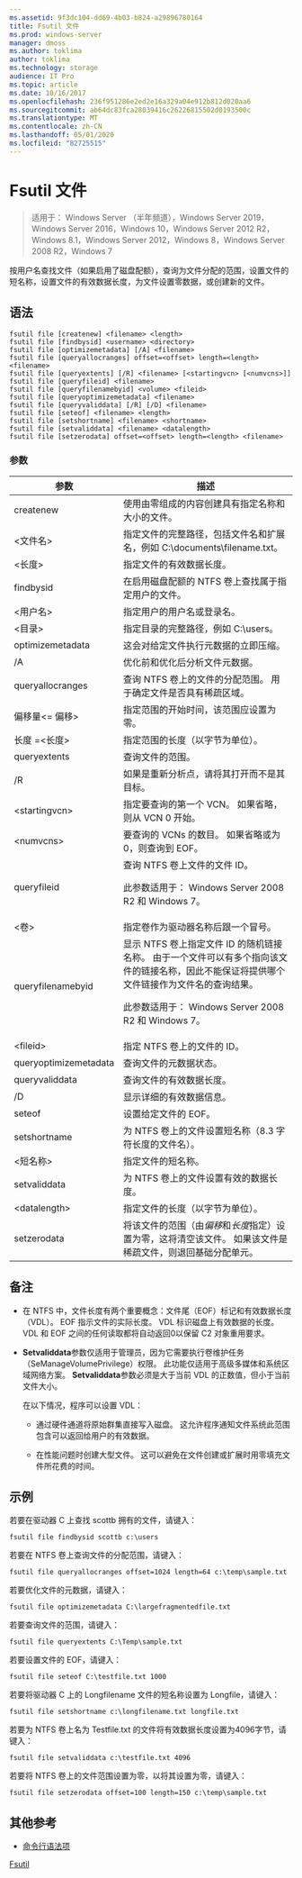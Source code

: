 ```yaml
---
ms.assetid: 9f3dc104-dd69-4b03-b824-a29896780164
title: Fsutil 文件
ms.prod: windows-server
manager: dmoss
ms.author: toklima
author: toklima
ms.technology: storage
audience: IT Pro
ms.topic: article
ms.date: 10/16/2017
ms.openlocfilehash: 236f951286e2ed2e16a329a04e912b812d020aa6
ms.sourcegitcommit: ab64dc83fca28039416c26226815502d0193500c
ms.translationtype: MT
ms.contentlocale: zh-CN
ms.lasthandoff: 05/01/2020
ms.locfileid: "82725515"
---
```

# <a name="fsutil-file"></a>Fsutil 文件
> 适用于： Windows Server （半年频道），Windows Server 2019，Windows Server 2016，Windows 10，Windows Server 2012 R2，Windows 8.1，Windows Server 2012，Windows 8，Windows Server 2008 R2，Windows 7

按用户名查找文件（如果启用了磁盘配额），查询为文件分配的范围，设置文件的短名称，设置文件的有效数据长度，为文件设置零数据，或创建新的文件。



## <a name="syntax"></a>语法

```
fsutil file [createnew] <filename> <length>
fsutil file [findbysid] <username> <directory>
fsutil file [optimizemetadata] [/A] <filename>
fsutil file [queryallocranges] offset=<offset> length=<length> <filename>
fsutil file [queryextents] [/R] <filename> [<startingvcn> [<numvcns>]]
fsutil file [queryfileid] <filename>
fsutil file [queryfilenamebyid] <volume> <fileid>
fsutil file [queryoptimizemetadata] <filename>
fsutil file [queryvaliddata] [/R] [/D] <filename>
fsutil file [seteof] <filename> <length>
fsutil file [setshortname] <filename> <shortname>
fsutil file [setvaliddata] <filename> <datalength>
fsutil file [setzerodata] offset=<offset> length=<length> <filename>

```

### <a name="parameters"></a>参数

|参数|描述|
|-------------|---------------|
|createnew|使用由零组成的内容创建具有指定名称和大小的文件。|
|\<文件名>|指定文件的完整路径，包括文件名和扩展名，例如 C:\documents\filename.txt。|
|\<长度>|指定文件的有效数据长度。|
|findbysid|在启用磁盘配额的 NTFS 卷上查找属于指定用户的文件。|
|\<用户名>|指定用户的用户名或登录名。|
|\<目录>|指定目录的完整路径，例如 C:\users。|
|optimizemetadata|这会对给定文件执行元数据的立即压缩。|
|/A|优化前和优化后分析文件元数据。|
|queryallocranges|查询 NTFS 卷上的文件的分配范围。 用于确定文件是否具有稀疏区域。|
|偏移量\<= 偏移>|指定范围的开始时间，该范围应设置为零。|
|长度 =\<长度>|指定范围的长度（以字节为单位）。|
|queryextents|查询文件的范围。|
|/R|如果<filename>是重新分析点，请将其打开而不是其目标。|
|\<startingvcn>|指定要查询的第一个 VCN。 如果省略，则从 VCN 0 开始。|
|\<numvcns>|要查询的 VCNs 的数目。 如果省略或为0，则查询到 EOF。|
|queryfileid|查询 NTFS 卷上文件的文件 ID。<p>此参数适用于： Windows Server 2008 R2 和 Windows 7。|
|\<卷>|指定卷作为驱动器名称后跟一个冒号。|
|queryfilenamebyid|显示 NTFS 卷上指定文件 ID 的随机链接名称。 由于一个文件可以有多个指向该文件的链接名称，因此不能保证将提供哪个文件链接作为文件名的查询结果。<p>此参数适用于： Windows Server 2008 R2 和 Windows 7。|
|\<fileid>|指定 NTFS 卷上的文件的 ID。|
|queryoptimizemetadata|查询文件的元数据状态。|
|queryvaliddata|查询文件的有效数据长度。|
|/D|显示详细的有效数据信息。|
|seteof|设置给定文件的 EOF。|
|setshortname|为 NTFS 卷上的文件设置短名称（8.3 字符长度的文件名）。|
|\<短名称>|指定文件的短名称。|
|setvaliddata|为 NTFS 卷上的文件设置有效的数据长度。|
|\<datalength>|指定文件的长度（以字节为单位）。|
|setzerodata|将该文件的范围（由*偏移*和*长度*指定）设置为零，这将清空该文件。 如果该文件是稀疏文件，则退回基础分配单元。|

## <a name="remarks"></a>备注

-   在 NTFS 中，文件长度有两个重要概念：文件尾（EOF）标记和有效数据长度（VDL）。 EOF 指示文件的实际长度。 VDL 标识磁盘上有效数据的长度。 VDL 和 EOF 之间的任何读取都将自动返回0以保留 C2 对象重用要求。

-   **Setvaliddata**参数仅适用于管理员，因为它需要执行卷维护任务（SeManageVolumePrivilege）权限。 此功能仅适用于高级多媒体和系统区域网络方案。 **Setvaliddata**参数必须是大于当前 VDL 的正数值，但小于当前文件大小。

    在以下情况，程序可以设置 VDL：

    -   通过硬件通道将原始群集直接写入磁盘。 这允许程序通知文件系统此范围包含可以返回给用户的有效数据。

    -   在性能问题时创建大型文件。 这可以避免在文件创建或扩展时用零填充文件所花费的时间。

## <a name="examples"></a><a name="BKMK_examples"></a>示例
若要在驱动器 C 上查找 scottb 拥有的文件，请键入：

```
fsutil file findbysid scottb c:\users  
```

若要在 NTFS 卷上查询文件的分配范围，请键入：

```
fsutil file queryallocranges offset=1024 length=64 c:\temp\sample.txt  
```

若要优化文件的元数据，请键入：

```
fsutil file optimizemetadata C:\largefragmentedfile.txt
```

若要查询文件的范围，请键入：

```
fsutil file queryextents C:\Temp\sample.txt
```

若要设置文件的 EOF，请键入：

```
fsutil file seteof C:\testfile.txt 1000
```

若要将驱动器 C 上的 Longfilename 文件的短名称设置为 Longfile，请键入：

```
fsutil file setshortname c:\longfilename.txt longfile.txt  
```

若要为 NTFS 卷上名为 Testfile.txt 的文件将有效数据长度设置为4096字节，请键入：

```
fsutil file setvaliddata c:\testfile.txt 4096  
```

若要将 NTFS 卷上的文件范围设置为零，以将其设置为零，请键入：

```
fsutil file setzerodata offset=100 length=150 c:\temp\sample.txt  
```

## <a name="additional-references"></a>其他参考
- [命令行语法项](command-line-syntax-key.md)

[Fsutil](Fsutil.md)


